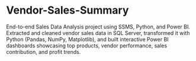 # Vendor-Sales-Summary
End-to-end Sales Data Analysis project using SSMS, Python, and Power BI. Extracted and cleaned vendor sales data in SQL Server, transformed it with Python (Pandas, NumPy, Matplotlib), and built interactive Power BI dashboards showcasing top products, vendor performance, sales contribution, and profit trends.

